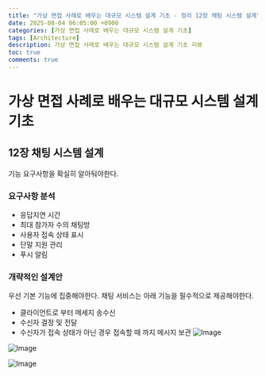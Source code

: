 ```yaml
---
title: "가상 면접 사례로 배우는 대규모 시스템 설계 기초 - 정리 12장 채팅 시스템 설계"
date: 2025-08-04 06:05:00 +0900
categories: [가상 면접 사례로 배우는 대규모 시스템 설계 기초]
tags: [Architecture]
description: 가상 면접 사례로 배우는 대규모 시스템 설계 기초 리뷰
toc: true
comments: true
---
```


# 가상 면접 사례로 배우는 대규모 시스템 설계 기초 

## 12장 채팅 시스템 설계

기능 요구사항을 확실히 알아둬야한다.

### 요구사항 분석

- 응답지연 시간
- 최대 참가자 수의 채팅방
- 사용자 접속 상태 표시
- 단말 지원 관리
- 푸시 알림
### 개략적인 설계안

우선 기본 기능에 집중해야한다. 채팅 서비스는 아래 기능을 필수적으로 제공해야한다.

- 클라이언트로 부터 메세지 송수신
- 수신자 결정 및 전달
- 수신자가 접속 상태가 아닌 경우 접속할 때 까지 메시지 보관
![Image](https://prod-files-secure.s3.us-west-2.amazonaws.com/e6db513d-ec54-40ff-aa74-2487b0bcfe15/70c3706e-557d-4630-ab4d-8a9e6a699ffa/Untitled.png?X-Amz-Algorithm=AWS4-HMAC-SHA256&X-Amz-Content-Sha256=UNSIGNED-PAYLOAD&X-Amz-Credential=ASIAZI2LB466VHZ2E2XI%2F20250805%2Fus-west-2%2Fs3%2Faws4_request&X-Amz-Date=20250805T061049Z&X-Amz-Expires=3600&X-Amz-Security-Token=IQoJb3JpZ2luX2VjEB4aCXVzLXdlc3QtMiJIMEYCIQCLXjIvC5hS01qJESPYSVwl4i4xkdGbsv4%2BlnvPnM4QZwIhAIcgIx%2FX6HI9IFLw2PIPInUPMcAszQb5JeHOHukphjvQKv8DCFcQABoMNjM3NDIzMTgzODA1Igx5fMTwzetN%2FMi%2F3koq3APp8lvHo%2BiFL8mkvaT2vAdUr0CUzsr8stO0TSKPawNWEOAutfMEwSlFzO3ES%2BV2O32ePKEIZYMs4jByoAOeI20hiN24IMWTuOFyCOG8PIDlNj7H6G2RENpxTwidNcHPKdFD0uam92pAWtY7K0ZN7z42jpmg1Ug8AIY4vBBIN%2FTGVSo4Zinh%2FUrpDnwOXO8MIWPXy7bUJEzobHbahr0zaHAl2oAQiFTzZ4YXdX38gcFCEzturyAMs4nKkZIVIg%2BRva1oUIznPOK14PBbHFozqTr%2BP5cyniernu8HDXhJZQ21KZnETwwGLBUpLHi8OB6am89BjM14%2FrMJusJdJOSits4GGwhrEx1giGVPZxB0%2FeddWFjg1IJdSTpye1rEWOefDhm7v02InEwsVcl0nQhsvLDQ9HjF%2F6Dmwk8KXNsS7cPSR%2FBUnTc7Y%2BWpd4j%2FR%2FS6IC8%2FMbdpQcbyaVK56trZbAt%2Bks%2BoVXp6tEV%2B2PxsawW%2BdEfiOh5dnylQOJYwUwz9m8spgSknB%2F1Ma3SZzRUIEK6eAQU8q6Mm%2BQ0UOPC8nxS1KjjZNPXhZyF%2FkNQm5Sva8cyUelWy%2BhCCUDRrtY36YRVbc4q%2FUU95PsNaRoUJKiZC0CW6fuO0zdviAIfe6jCYtMbEBjqkAVkLEPHDYXCAIuN%2BHeQj7pW2zHpPKb3go3cmWUyin9%2BA66ajpZTc%2FBU6AytEbcqec2KpMFBNEezr6yKsO1Efbdt3wncD%2BuYba0%2FuwM5Ab0pHtllxls4Z9dhjIhUA4gz7xeXTkX01GuQH6FAe37JbAMhv3vJ0tgjhFIGhZtGuo4O0tj5hXm%2B5rmHXiyomtBtK2L4HiPemB8lnFoV02tTZXQJUnnQ%2F&X-Amz-Signature=c99bd6b5f646be30bf3bea850d6299105351dabd0e508da19e1b1be6af43710e&X-Amz-SignedHeaders=host&x-amz-checksum-mode=ENABLED&x-id=GetObject)

![Image](https://prod-files-secure.s3.us-west-2.amazonaws.com/e6db513d-ec54-40ff-aa74-2487b0bcfe15/7363f4f7-632a-4ea6-b78b-5c9de4b19290/Untitled.png?X-Amz-Algorithm=AWS4-HMAC-SHA256&X-Amz-Content-Sha256=UNSIGNED-PAYLOAD&X-Amz-Credential=ASIAZI2LB466VHZ2E2XI%2F20250805%2Fus-west-2%2Fs3%2Faws4_request&X-Amz-Date=20250805T061049Z&X-Amz-Expires=3600&X-Amz-Security-Token=IQoJb3JpZ2luX2VjEB4aCXVzLXdlc3QtMiJIMEYCIQCLXjIvC5hS01qJESPYSVwl4i4xkdGbsv4%2BlnvPnM4QZwIhAIcgIx%2FX6HI9IFLw2PIPInUPMcAszQb5JeHOHukphjvQKv8DCFcQABoMNjM3NDIzMTgzODA1Igx5fMTwzetN%2FMi%2F3koq3APp8lvHo%2BiFL8mkvaT2vAdUr0CUzsr8stO0TSKPawNWEOAutfMEwSlFzO3ES%2BV2O32ePKEIZYMs4jByoAOeI20hiN24IMWTuOFyCOG8PIDlNj7H6G2RENpxTwidNcHPKdFD0uam92pAWtY7K0ZN7z42jpmg1Ug8AIY4vBBIN%2FTGVSo4Zinh%2FUrpDnwOXO8MIWPXy7bUJEzobHbahr0zaHAl2oAQiFTzZ4YXdX38gcFCEzturyAMs4nKkZIVIg%2BRva1oUIznPOK14PBbHFozqTr%2BP5cyniernu8HDXhJZQ21KZnETwwGLBUpLHi8OB6am89BjM14%2FrMJusJdJOSits4GGwhrEx1giGVPZxB0%2FeddWFjg1IJdSTpye1rEWOefDhm7v02InEwsVcl0nQhsvLDQ9HjF%2F6Dmwk8KXNsS7cPSR%2FBUnTc7Y%2BWpd4j%2FR%2FS6IC8%2FMbdpQcbyaVK56trZbAt%2Bks%2BoVXp6tEV%2B2PxsawW%2BdEfiOh5dnylQOJYwUwz9m8spgSknB%2F1Ma3SZzRUIEK6eAQU8q6Mm%2BQ0UOPC8nxS1KjjZNPXhZyF%2FkNQm5Sva8cyUelWy%2BhCCUDRrtY36YRVbc4q%2FUU95PsNaRoUJKiZC0CW6fuO0zdviAIfe6jCYtMbEBjqkAVkLEPHDYXCAIuN%2BHeQj7pW2zHpPKb3go3cmWUyin9%2BA66ajpZTc%2FBU6AytEbcqec2KpMFBNEezr6yKsO1Efbdt3wncD%2BuYba0%2FuwM5Ab0pHtllxls4Z9dhjIhUA4gz7xeXTkX01GuQH6FAe37JbAMhv3vJ0tgjhFIGhZtGuo4O0tj5hXm%2B5rmHXiyomtBtK2L4HiPemB8lnFoV02tTZXQJUnnQ%2F&X-Amz-Signature=381e3e7c14e38c517b1c0103c4dd4ea8ff5c123087161aa91a1e5b418194ef1f&X-Amz-SignedHeaders=host&x-amz-checksum-mode=ENABLED&x-id=GetObject)

![Image](https://prod-files-secure.s3.us-west-2.amazonaws.com/e6db513d-ec54-40ff-aa74-2487b0bcfe15/ba749ae1-e29e-4461-bd4f-9c7411c9e66b/Untitled.png?X-Amz-Algorithm=AWS4-HMAC-SHA256&X-Amz-Content-Sha256=UNSIGNED-PAYLOAD&X-Amz-Credential=ASIAZI2LB466VHZ2E2XI%2F20250805%2Fus-west-2%2Fs3%2Faws4_request&X-Amz-Date=20250805T061049Z&X-Amz-Expires=3600&X-Amz-Security-Token=IQoJb3JpZ2luX2VjEB4aCXVzLXdlc3QtMiJIMEYCIQCLXjIvC5hS01qJESPYSVwl4i4xkdGbsv4%2BlnvPnM4QZwIhAIcgIx%2FX6HI9IFLw2PIPInUPMcAszQb5JeHOHukphjvQKv8DCFcQABoMNjM3NDIzMTgzODA1Igx5fMTwzetN%2FMi%2F3koq3APp8lvHo%2BiFL8mkvaT2vAdUr0CUzsr8stO0TSKPawNWEOAutfMEwSlFzO3ES%2BV2O32ePKEIZYMs4jByoAOeI20hiN24IMWTuOFyCOG8PIDlNj7H6G2RENpxTwidNcHPKdFD0uam92pAWtY7K0ZN7z42jpmg1Ug8AIY4vBBIN%2FTGVSo4Zinh%2FUrpDnwOXO8MIWPXy7bUJEzobHbahr0zaHAl2oAQiFTzZ4YXdX38gcFCEzturyAMs4nKkZIVIg%2BRva1oUIznPOK14PBbHFozqTr%2BP5cyniernu8HDXhJZQ21KZnETwwGLBUpLHi8OB6am89BjM14%2FrMJusJdJOSits4GGwhrEx1giGVPZxB0%2FeddWFjg1IJdSTpye1rEWOefDhm7v02InEwsVcl0nQhsvLDQ9HjF%2F6Dmwk8KXNsS7cPSR%2FBUnTc7Y%2BWpd4j%2FR%2FS6IC8%2FMbdpQcbyaVK56trZbAt%2Bks%2BoVXp6tEV%2B2PxsawW%2BdEfiOh5dnylQOJYwUwz9m8spgSknB%2F1Ma3SZzRUIEK6eAQU8q6Mm%2BQ0UOPC8nxS1KjjZNPXhZyF%2FkNQm5Sva8cyUelWy%2BhCCUDRrtY36YRVbc4q%2FUU95PsNaRoUJKiZC0CW6fuO0zdviAIfe6jCYtMbEBjqkAVkLEPHDYXCAIuN%2BHeQj7pW2zHpPKb3go3cmWUyin9%2BA66ajpZTc%2FBU6AytEbcqec2KpMFBNEezr6yKsO1Efbdt3wncD%2BuYba0%2FuwM5Ab0pHtllxls4Z9dhjIhUA4gz7xeXTkX01GuQH6FAe37JbAMhv3vJ0tgjhFIGhZtGuo4O0tj5hXm%2B5rmHXiyomtBtK2L4HiPemB8lnFoV02tTZXQJUnnQ%2F&X-Amz-Signature=359661882bd68eb9cf113e32afbcb2149371e507b8ff5d194343243ee3226f6a&X-Amz-SignedHeaders=host&x-amz-checksum-mode=ENABLED&x-id=GetObject)


